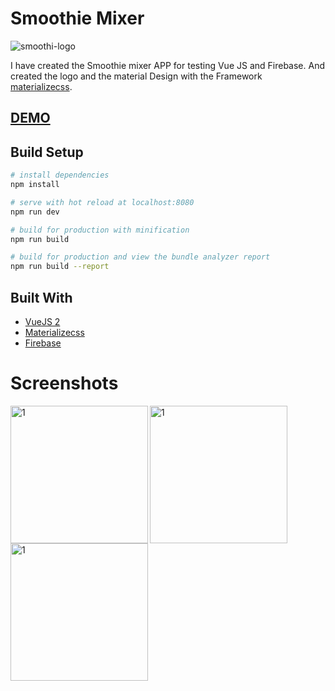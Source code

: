# Smoothie Mixer

![smoothi-logo](https://user-images.githubusercontent.com/6087113/48301111-8a61a200-e4e8-11e8-8d51-30b701baa75a.png?style=centerme)


I have created the Smoothie mixer APP for testing Vue JS and Firebase. And created the logo and the material Design with the Framework [materializecss](https://materializecss.com).

## [DEMO](https://smoothie-mixer.firebaseapp.com)


## Build Setup

``` bash
# install dependencies
npm install

# serve with hot reload at localhost:8080
npm run dev

# build for production with minification
npm run build

# build for production and view the bundle analyzer report
npm run build --report
```

## Built With

* [VueJS 2](https://vuejs.org/)
* [Materializecss](https://materializecss.com/)
* [Firebase](https://firebase.google.com/)


# Screenshots

<img align="left" width="220" alt="1" src="https://user-images.githubusercontent.com/6087113/48088903-7b86a100-e203-11e8-84ae-fbe967e7d3a8.png">

<img align="left" width="220" alt="1" src="https://user-images.githubusercontent.com/6087113/48088986-ad980300-e203-11e8-9435-c56ecec16601.png">

<img align="left" width="220" alt="1" src="https://user-images.githubusercontent.com/6087113/48089016-c30d2d00-e203-11e8-926a-4ff3d7de5047.png">
